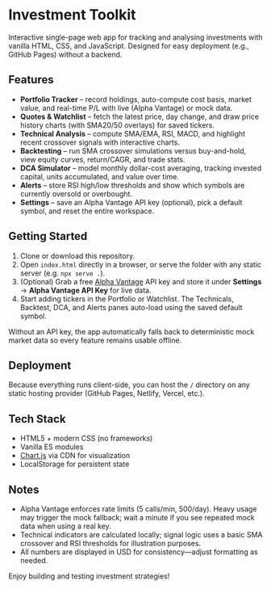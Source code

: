 # Investment Toolkit

Interactive single-page web app for tracking and analysing investments with vanilla HTML, CSS, and JavaScript. Designed for easy deployment (e.g., GitHub Pages) without a backend.

## Features

- **Portfolio Tracker** – record holdings, auto-compute cost basis, market value, and real-time P/L with live (Alpha Vantage) or mock data.
- **Quotes & Watchlist** – fetch the latest price, day change, and draw price history charts (with SMA20/50 overlays) for saved tickers.
- **Technical Analysis** – compute SMA/EMA, RSI, MACD, and highlight recent crossover signals with interactive charts.
- **Backtesting** – run SMA crossover simulations versus buy-and-hold, view equity curves, return/CAGR, and trade stats.
- **DCA Simulator** – model monthly dollar-cost averaging, tracking invested capital, units accumulated, and value over time.
- **Alerts** – store RSI high/low thresholds and show which symbols are currently oversold or overbought.
- **Settings** – save an Alpha Vantage API key (optional), pick a default symbol, and reset the entire workspace.

## Getting Started

1. Clone or download this repository.
2. Open `index.html` directly in a browser, or serve the folder with any static server (e.g. `npx serve .`).
3. (Optional) Grab a free [Alpha Vantage](https://www.alphavantage.co/support/#api-key) API key and store it under **Settings** → **Alpha Vantage API Key** for live data.
4. Start adding tickers in the Portfolio or Watchlist. The Technicals, Backtest, DCA, and Alerts panes auto-load using the saved default symbol.

Without an API key, the app automatically falls back to deterministic mock market data so every feature remains usable offline.

## Deployment

Because everything runs client-side, you can host the `/` directory on any static hosting provider (GitHub Pages, Netlify, Vercel, etc.).

## Tech Stack

- HTML5 + modern CSS (no frameworks)
- Vanilla ES modules
- [Chart.js](https://www.chartjs.org/) via CDN for visualization
- LocalStorage for persistent state

## Notes

- Alpha Vantage enforces rate limits (5 calls/min, 500/day). Heavy usage may trigger the mock fallback; wait a minute if you see repeated mock data when using a real key.
- Technical indicators are calculated locally; signal logic uses a basic SMA crossover and RSI thresholds for illustration purposes.
- All numbers are displayed in USD for consistency—adjust formatting as needed.

Enjoy building and testing investment strategies!
